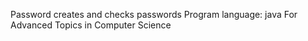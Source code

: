 Password creates and checks passwords
Program language: java
For Advanced Topics in Computer Science
